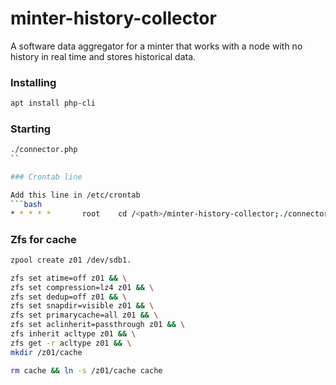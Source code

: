 # minter-history-collector
A software data aggregator for a minter that works with a node with no history in real time and stores historical data.

### Installing

```bash
apt install php-cli
```

### Starting
```bash
./connector.php
``

### Crontab line

Add this line in /etc/crontab
```bash
* * * * *       root    cd /<path>/minter-history-collector;./connector.php > connector.log 2>&1
```


### Zfs for cache
```bash
zpool create z01 /dev/sdb1.
```

```bash
zfs set atime=off z01 && \
zfs set compression=lz4 z01 && \
zfs set dedup=off z01 && \
zfs set snapdir=visible z01 && \
zfs set primarycache=all z01 && \
zfs set aclinherit=passthrough z01 && \
zfs inherit acltype z01 && \
zfs get -r acltype z01 && \
mkdir /z01/cache

rm cache && ln -s /z01/cache cache
```
